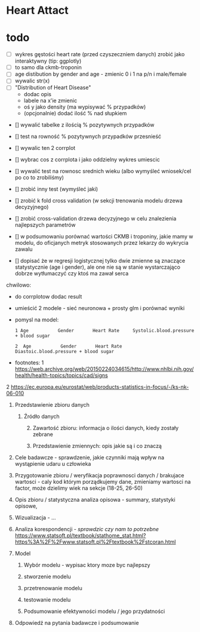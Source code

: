# Heart Attact

# todo

- [ ] wykres gęstości heart rate (przed czyszeczniem danych) zrobić jako interaktywny (tip: ggplotly)
- [ ] to samo dla ckmb-troponin
- [ ] age distibution by gender and age - zmienic 0 i 1 na p/n i male/female
- [ ]  wywalic str(x)
- [ ] "Distribution of Heart Disease" 
    - dodac opis
    - labele na x'ie zmienic
    - oś y jako density (ma wypisywać % przypadków)
    - (opcjonalnie) dodać ilość % nad słupkiem
- []  wywalić tabelke z ilością % pozytywnych przypadków
- [] test na rowność % pozytywnych przypadków przesnieść 
- [] wywalic ten 2 corrplot
- [] wybrac cos z corrplota i jako oddzielny wykres umiescic
- [] wywalić test na rownosc srednich wieku (albo wymyśleć wniosek/cel po co to zrobiliśmy)
- [] zrobić inny test (wymyśleć jaki)
- [] zrobić k fold cross validation (w sekcji trenowania modelu drzewa decyzyjnego)
 
- [] zrobić cross-validation drzewa decyzyjnego w celu znalezienia najlepszych parametrów
- [] w podsumowaniu porównać wartości CKMB i troponiny, jakie mamy w modelu, do oficjanych metryk stosowanych przez lekarzy do wykrycia zawalu
- [] dopisać że w regresji logistycznej tylko dwie zmienne są znaczące statystycznie (age i gender), ale one nie są w stanie wystarczająco dobrze wytłumaczyć czy ktoś ma zawał serca
 

chwilowo:
- do corrplotow dodac result

-   umieścić 2 modele - sieć neuronowa + prosty glm i porównać wyniki

-   pomysl na model:

    ```         
    1 Age           Gender       Heart Rate     Systolic.blood.pressure + blood sugar
     
    2  Age           Gender       Heart Rate     Diastoic.blood.pressure + blood sugar
    ```

-   footnotes: 1 <https://web.archive.org/web/20150224034615/http://www.nhlbi.nih.gov/health/health-topics/topics/cad/signs>

2 <https://ec.europa.eu/eurostat/web/products-statistics-in-focus/-/ks-nk-06-010>

1.  Przedstawienie zbioru danych

    1.  Źródło danych

        2.  Zawartość zbioru: informacja o ilości danych, kiedy zostały zebrane

        3.  Przedstawienie zmiennych: opis jakie są i co znaczą

2.  Cele badawcze - sprawdzenie, jakie czynniki mają wpływ na wystąpienie udaru u człowieka

3.  Przygotowanie zbioru / weryfikacja poprawnosci danych / brakujace wartosci - caly kod którym porządkujemy dane, zmieniamy wartosci na factor, może dzielimy wiek na sekcje (18-25, 26-50)

4.  Opis zbioru / statystyczna analiza opisowa - summary, statystyki opisowe,

5.  Wizualizacja - ...

6.  Analiza korespondencji - *sprawdzic czy nam to potrzebne* <https://www.statsoft.pl/textbook/stathome_stat.html?https%3A%2F%2Fwww.statsoft.pl%2Ftextbook%2Fstcoran.html>

7.  Model

    1.  Wybór modelu - wypisac ktory moze byc najlepszy

    2.  stworzenie modelu

    3.  przetrenowanie modelu

    4.  testowanie modelu

    5.  Podsumowanie efektywności modelu / jego przydatności

8.  Odpowiedź na pytania badawcze i podsumowanie
